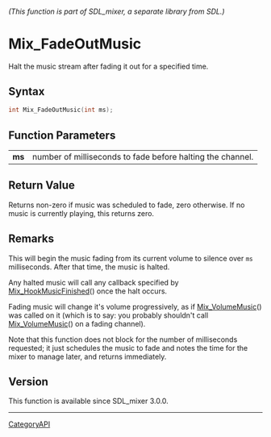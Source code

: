 ###### (This function is part of SDL_mixer, a separate library from SDL.)
# Mix_FadeOutMusic

Halt the music stream after fading it out for a specified time.

## Syntax

```c
int Mix_FadeOutMusic(int ms);

```

## Function Parameters

|            |                                                            |
| ---------- | ---------------------------------------------------------- |
| **ms**     | number of milliseconds to fade before halting the channel. |

## Return Value

Returns non-zero if music was scheduled to fade, zero otherwise. If no
music is currently playing, this returns zero.

## Remarks

This will begin the music fading from its current volume to silence over
`ms` milliseconds. After that time, the music is halted.

Any halted music will call any callback specified by
[Mix_HookMusicFinished](Mix_HookMusicFinished)() once the halt occurs.

Fading music will change it's volume progressively, as if
[Mix_VolumeMusic](Mix_VolumeMusic)() was called on it (which is to say: you
probably shouldn't call [Mix_VolumeMusic](Mix_VolumeMusic)() on a fading
channel).

Note that this function does not block for the number of milliseconds
requested; it just schedules the music to fade and notes the time for the
mixer to manage later, and returns immediately.

## Version

This function is available since SDL_mixer 3.0.0.

----
[CategoryAPI](CategoryAPI)

